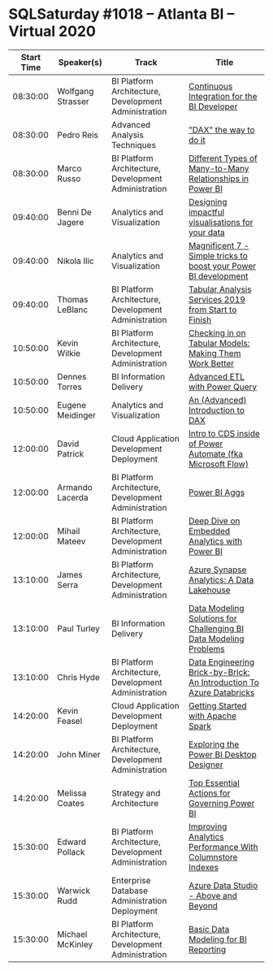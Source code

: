 # SQLSaturday #1018 – Atlanta BI – Virtual 2020
Start Time|Speaker(s)|Track|Title
---|---|---|---
08:30:00|Wolfgang Strasser|BI Platform Architecture, Development  Administration|[Continuous Integration for the BI Developer](108569.md)
08:30:00|Pedro Reis|Advanced Analysis Techniques|["DAX" the way to do it](108900.md)
08:30:00|Marco Russo|BI Platform Architecture, Development  Administration|[Different Types of Many-to-Many Relationships in Power BI](109015.md)
09:40:00|Benni De Jagere|Analytics and Visualization|[Designing impactful visualisations for your data](108498.md)
09:40:00|Nikola Ilic|Analytics and Visualization|[Magnificent 7 - Simple tricks to boost your Power BI development](108504.md)
09:40:00|Thomas LeBlanc|BI Platform Architecture, Development  Administration|[Tabular Analysis Services 2019 from Start to Finish](108514.md)
10:50:00|Kevin Wilkie|BI Platform Architecture, Development  Administration|[Checking in on Tabular Models: Making Them Work Better](108727.md)
10:50:00|Dennes Torres|BI Information Delivery|[Advanced ETL with Power Query](108869.md)
10:50:00|Eugene Meidinger|Analytics and Visualization|[An (Advanced) Introduction to DAX](109313.md)
12:00:00|David Patrick|Cloud Application Development  Deployment|[Intro to CDS inside of Power Automate (fka Microsoft Flow)](108472.md)
12:00:00|Armando Lacerda|BI Platform Architecture, Development  Administration|[Power BI Aggs](108513.md)
12:00:00|Mihail Mateev|BI Platform Architecture, Development  Administration|[Deep Dive on Embedded Analytics with Power BI](108573.md)
13:10:00|James Serra|BI Platform Architecture, Development  Administration|[Azure Synapse Analytics: A Data Lakehouse](108488.md)
13:10:00|Paul Turley|BI Information Delivery|[Data Modeling Solutions for Challenging BI Data Modeling Problems](109023.md)
13:10:00|Chris Hyde|BI Platform Architecture, Development  Administration|[Data Engineering Brick-by-Brick: An Introduction To Azure Databricks](109026.md)
14:20:00|Kevin Feasel|Cloud Application Development  Deployment|[Getting Started with Apache Spark](108603.md)
14:20:00|John Miner|BI Platform Architecture, Development  Administration|[Exploring the Power BI Desktop Designer](108927.md)
14:20:00|Melissa Coates|Strategy and Architecture|[Top Essential Actions for Governing Power BI](108992.md)
15:30:00|Edward Pollack|BI Platform Architecture, Development  Administration|[Improving Analytics Performance With Columnstore Indexes](108557.md)
15:30:00|Warwick Rudd|Enterprise Database Administration  Deployment|[Azure Data Studio - Above and Beyond](108792.md)
15:30:00|Michael McKinley|BI Platform Architecture, Development  Administration|[Basic Data Modeling for BI Reporting](108889.md)
